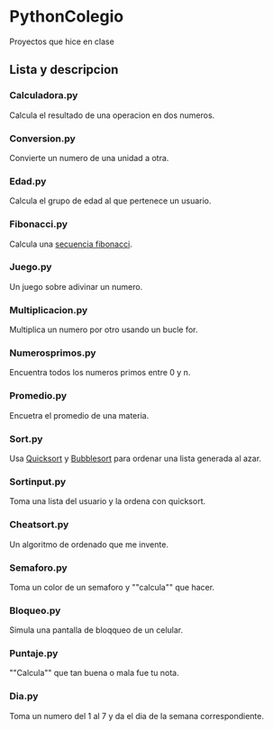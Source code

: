 # PythonColegio
Proyectos que hice en clase
## Lista y descripcion
### Calculadora.py
Calcula el resultado de una operacion en dos numeros.
### Conversion.py
Convierte un numero de una unidad a otra.
### Edad.py
Calcula el grupo de edad al que pertenece un usuario.
### Fibonacci.py
Calcula una [secuencia fibonacci](https://es.wikipedia.org/wiki/Sucesi%C3%B3n_de_Fibonacci).
### Juego.py
Un juego sobre adivinar un numero.
### Multiplicacion.py
Multiplica un numero por otro usando un bucle for.
### Numerosprimos.py
Encuentra todos los numeros primos entre 0 y n.
### Promedio.py
Encuetra el promedio de una materia.
### Sort.py
Usa [Quicksort](https://www.geeksforgeeks.org/quick-sort/) y [Bubblesort](https://www.geeksforgeeks.org/bubble-sort/) para ordenar una lista generada al azar.
### Sortinput.py
Toma una lista del usuario y la ordena con quicksort.
### Cheatsort.py
Un algoritmo de ordenado que me invente.
### Semaforo.py
Toma un color de un semaforo y ""calcula"" que hacer.
### Bloqueo.py
Simula una pantalla de bloqqueo de un celular.
### Puntaje.py
""Calcula"" que tan buena o mala fue tu nota.
### Dia.py
Toma un numero del 1 al 7 y da el dia de la semana correspondiente.